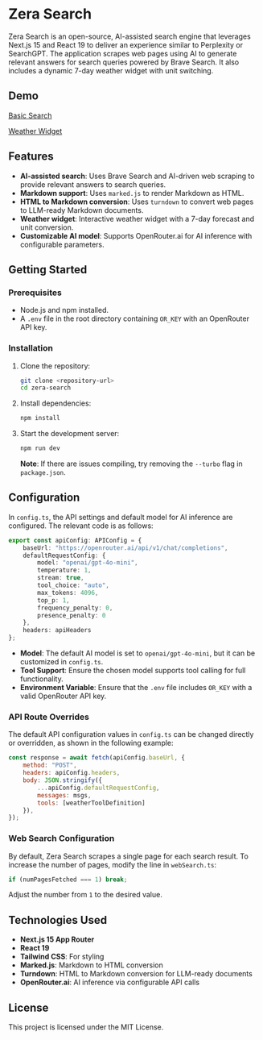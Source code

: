 
# Zera Search

Zera Search is an open-source, AI-assisted search engine that leverages Next.js 15 and React 19 to deliver an experience similar to Perplexity or SearchGPT. The application scrapes web pages using AI to generate relevant answers for search queries powered by Brave Search. It also includes a dynamic 7-day weather widget with unit switching.

## Demo
[Basic Search](https://x.com/ZYPX4/status/1851795088432636318)

[Weather Widget](https://x.com/ZYPX4/status/1853219280076099996)

## Features

- **AI-assisted search**: Uses Brave Search and AI-driven web scraping to provide relevant answers to search queries.
- **Markdown support**: Uses `marked.js` to render Markdown as HTML.
- **HTML to Markdown conversion**: Uses `turndown` to convert web pages to LLM-ready Markdown documents.
- **Weather widget**: Interactive weather widget with a 7-day forecast and unit conversion.
- **Customizable AI model**: Supports OpenRouter.ai for AI inference with configurable parameters.

## Getting Started

### Prerequisites

- Node.js and npm installed.
- A `.env` file in the root directory containing `OR_KEY` with an OpenRouter API key.

### Installation

1. Clone the repository:

   ```bash
   git clone <repository-url>
   cd zera-search
   ```

2. Install dependencies:

   ```bash
   npm install
   ```

3. Start the development server:

   ```bash
   npm run dev
   ```

   **Note**: If there are issues compiling, try removing the `--turbo` flag in `package.json`.

## Configuration

In `config.ts`, the API settings and default model for AI inference are configured. The relevant code is as follows:

```typescript
export const apiConfig: APIConfig = {
    baseUrl: "https://openrouter.ai/api/v1/chat/completions",
    defaultRequestConfig: {
        model: "openai/gpt-4o-mini",
        temperature: 1,
        stream: true,
        tool_choice: "auto",
        max_tokens: 4096,
        top_p: 1,
        frequency_penalty: 0,
        presence_penalty: 0
    },
    headers: apiHeaders
};
```

- **Model**: The default AI model is set to `openai/gpt-4o-mini`, but it can be customized in `config.ts`.
- **Tool Support**: Ensure the chosen model supports tool calling for full functionality.
- **Environment Variable**: Ensure that the `.env` file includes `OR_KEY` with a valid OpenRouter API key.

### API Route Overrides

The default API configuration values in `config.ts` can be changed directly or overridden, as shown in the following example:

```javascript
const response = await fetch(apiConfig.baseUrl, {
    method: "POST",
    headers: apiConfig.headers,
    body: JSON.stringify({
        ...apiConfig.defaultRequestConfig,
        messages: msgs,
        tools: [weatherToolDefinition]
    }),
});
```

### Web Search Configuration

By default, Zera Search scrapes a single page for each search result. To increase the number of pages, modify the line in `webSearch.ts`:

```javascript
if (numPagesFetched === 1) break;
```

Adjust the number from `1` to the desired value.

## Technologies Used

- **Next.js 15 App Router**
- **React 19**
- **Tailwind CSS**: For styling
- **Marked.js**: Markdown to HTML conversion
- **Turndown**: HTML to Markdown conversion for LLM-ready documents
- **OpenRouter.ai**: AI inference via configurable API calls

## License

This project is licensed under the MIT License.
